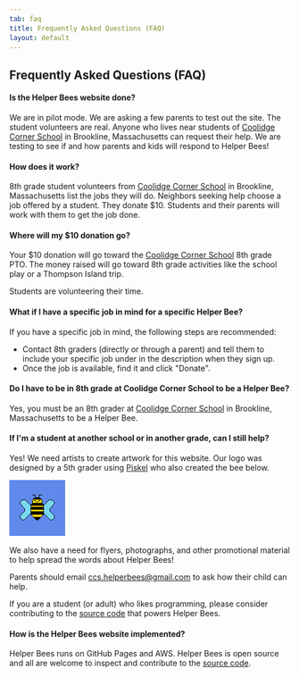 ```yaml
---
tab: faq
title: Frequently Asked Questions (FAQ)
layout: default
---
```


## Frequently Asked Questions (FAQ)

#### Is the Helper Bees website done?  

We are in pilot mode.  We are asking a few parents to test out the site. The student volunteers are real. Anyone who lives near students of [Coolidge Corner School][] in Brookline, Massachusetts can request their help. We are testing to see if and how parents and kids will respond to Helper Bees!

#### How does it work?

8th grade student volunteers from [Coolidge Corner School][] in Brookline, Massachusetts list the jobs they will do. Neighbors seeking help choose a job offered by a student. They donate $10. Students and their parents will work with them to get the job done.

[Coolidge Corner School]: https://www.brookline.k12.ma.us/coolidgecorner

#### Where will my $10 donation go?

Your $10 donation will go toward the [Coolidge Corner School][] 8th grade PTO. The money raised will go toward 8th grade activities like the school play or a Thompson Island trip.

Students are volunteering their time.

#### What if I have a specific job in mind for a specific Helper Bee?

If you have a specific job in mind, the following steps are recommended:

- Contact 8th graders (directly or through a parent) and tell them to include your specific job under in the description when they sign up.
- Once the job is available, find it and click "Donate".

#### Do I have to be in 8th grade at Coolidge Corner School to be a Helper Bee?

Yes, you must be an 8th grader at [Coolidge Corner School][] in Brookline, Massachusetts to be a Helper Bee.

#### If I'm a student at another school or in another grade, can I still help?

Yes! We need artists to create artwork for this website. Our logo was designed by a 5th grader using [Piskel][] who also created the bee below.

<img src="assets/images/helperbee2.gif" style="width: 100px"/>

[Piskel]: https://www.piskelapp.com/user/5267417628934144/public

We also have a need for flyers, photographs, and other promotional material to help spread the words about Helper Bees!

Parents should email [ccs.helperbees@gmail.com](mailto:ccs.helperbees@gmail.com) to ask how their child can help.

If you are a student (or adult) who likes programming, please consider contributing to the [source code][] that powers Helper Bees.

#### How is the Helper Bees website implemented?

Helper Bees runs on GitHub Pages and AWS. Helper Bees is open source and all are welcome to inspect and contribute to the [source code][].

[source code]: https://github.com/CoolidgeCornerSchool/helperbees
